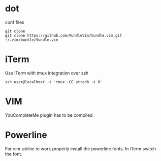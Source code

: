 # dot
conf files
```
git clone   
git clone https://github.com/VundleVim/Vundle.vim.git ~/.vim/bundle/Vundle.vim
```
# iTerm
Use iTerm with tmux integration over ssh
```
ssh user@localhost -t 'tmux -CC attach -t 0'
```

# VIM
YouCompleteMe plugin has to be compiled.

# Powerline
For vim-airline to work properly install the powerline fonts. In iTerm switch
the font.
